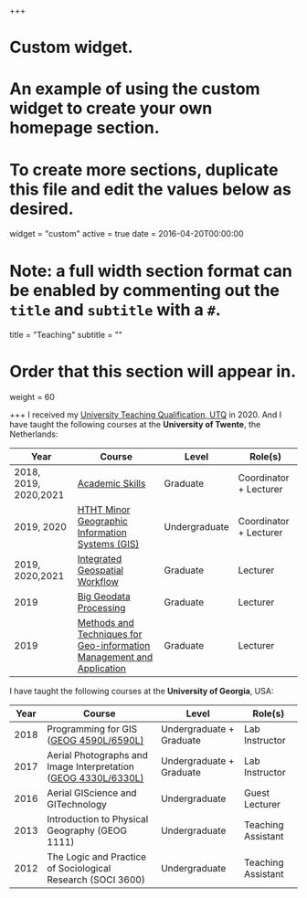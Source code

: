 +++
# Custom widget.
# An example of using the custom widget to create your own homepage section.
# To create more sections, duplicate this file and edit the values below as desired.
widget = "custom"
active = true
date = 2016-04-20T00:00:00

# Note: a full width section format can be enabled by commenting out the `title` and `subtitle` with a `#`.
title = "Teaching"
subtitle = ""

# Order that this section will appear in.
weight = 60



+++
I received my [University Teaching Qualification, UTQ](https://www.vsnu.nl/en_GB/utq) in 2020. And I have taught the following courses at the **University of Twente**, the Netherlands:

Year|Course|Level|Role(s)|
----|------|-----|-------|
2018, 2019, 2020,2021|[Academic Skills](https://studyguide.itc.nl/m-geo/all-courses)|Graduate|Coordinator + Lecturer
2019, 2020|[HTHT Minor Geographic Information Systems (GIS)](https://www.utwente.nl/onderwijs/keuzeruimte/minor/uploads/htht/brochure-htht-gis.pdf)|Undergraduate|Coordinator + Lecturer
2019, 2020,2021|[Integrated Geospatial Workflow](https://studyguide.itc.nl/m-geo/all-courses)|Graduate|Lecturer
2019|[Big Geodata Processing](https://studyguide.itc.nl/m-geo/all-courses)|Graduate|Lecturer
2019|[Methods and Techniques for Geo-information Management and Application](https://www.msc-gima.nl/module-1/)|Graduate|Lecturer


I have taught the following courses at the **University of Georgia**, USA:

Year|Course|Level|Role(s)|
----|------|-----|-------|
2018|Programming for GIS ([GEOG 4590L/6590L)](http://bulletin.uga.edu/link.aspx?cid=GEOG4590-4590L/6590-6590L)|Undergraduate + Graduate|Lab Instructor
2017|Aerial Photographs and Image Interpretation ([GEOG 4330L/6330L)](http://geography.uga.edu/courses/content/geog-44304430l)|Undergraduate + Graduate|Lab Instructor
2016|Aerial GIScience and GITechnology|Undergraduate|Guest Lecturer
2013|Introduction to Physical Geography (GEOG 1111)|Undergraduate|Teaching Assistant
2012|The Logic and Practice of Sociological Research (SOCI 3600)|Undergraduate|Teaching Assistant